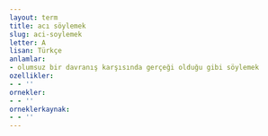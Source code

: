 ```yaml
---
layout: term
title: acı söylemek
slug: aci-soylemek
letter: A
lisan: Türkçe
anlamlar:
- olumsuz bir davranış karşısında gerçeği olduğu gibi söylemek
ozellikler:
- - ''
ornekler:
- - ''
orneklerkaynak:
- - ''
---
```

